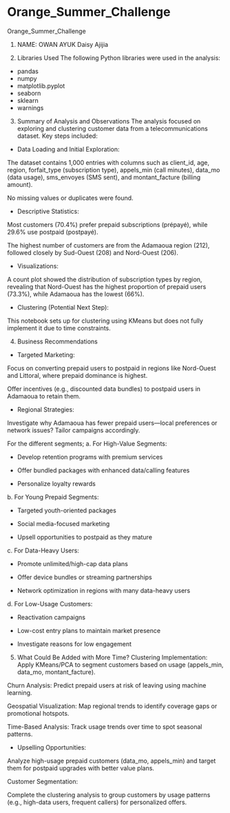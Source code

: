 # Orange_Summer_Challenge
Orange_Summer_Challenge
1. NAME: OWAN AYUK Daisy Ajijia

2. Libraries Used
The following Python libraries were used in the analysis:

- pandas
- numpy
- matplotlib.pyplot
- seaborn
- sklearn
- warnings



3. Summary of Analysis and Observations
The analysis focused on exploring and clustering customer data from a telecommunications dataset. Key steps included:

- Data Loading and Initial Exploration:

The dataset contains 1,000 entries with columns such as client_id, age, region, forfait_type (subscription type), appels_min (call minutes), data_mo (data usage), sms_envoyes (SMS sent), and montant_facture (billing amount).

No missing values or duplicates were found.

- Descriptive Statistics:

Most customers (70.4%) prefer prepaid subscriptions (prépayé), while 29.6% use postpaid (postpayé).

The highest number of customers are from the Adamaoua region (212), followed closely by Sud-Ouest (208) and Nord-Ouest (206).

- Visualizations:

A count plot showed the distribution of subscription types by region, revealing that Nord-Ouest has the highest proportion of prepaid users (73.3%), while Adamaoua has the lowest (66%).

- Clustering (Potential Next Step):

This notebook sets up for clustering using KMeans but does not fully implement it due to time constraints.



4. Business Recommendations
- Targeted Marketing:

Focus on converting prepaid users to postpaid in regions like Nord-Ouest and Littoral, where prepaid dominance is highest.

Offer incentives (e.g., discounted data bundles) to postpaid users in Adamaoua to retain them.

- Regional Strategies:

Investigate why Adamaoua has fewer prepaid users—local preferences or network issues? Tailor campaigns accordingly.

For the different segments;
a. For High-Value Segments:
- Develop retention programs with premium services

- Offer bundled packages with enhanced data/calling features

- Personalize loyalty rewards

b. For Young Prepaid Segments:

- Targeted youth-oriented packages

- Social media-focused marketing

- Upsell opportunities to postpaid as they mature

c. For Data-Heavy Users:

- Promote unlimited/high-cap data plans

- Offer device bundles or streaming partnerships

- Network optimization in regions with many data-heavy users

d. For Low-Usage Customers:

- Reactivation campaigns

- Low-cost entry plans to maintain market presence

- Investigate reasons for low engagement


5. What Could Be Added with More Time?
Clustering Implementation: Apply KMeans/PCA to segment customers based on usage (appels_min, data_mo, montant_facture).

Churn Analysis: Predict prepaid users at risk of leaving using machine learning.

Geospatial Visualization: Map regional trends to identify coverage gaps or promotional hotspots.

Time-Based Analysis: Track usage trends over time to spot seasonal patterns.
- Upselling Opportunities:

Analyze high-usage prepaid customers (data_mo, appels_min) and target them for postpaid upgrades with better value plans.

Customer Segmentation:

Complete the clustering analysis to group customers by usage patterns (e.g., high-data users, frequent callers) for personalized offers.
